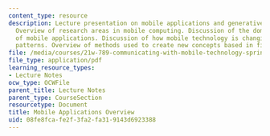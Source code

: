 ```yaml
---
content_type: resource
description: Lecture presentation on mobile applications and generative research methods.
  Overview of research areas in mobile computing. Discussion of the domains and structures
  of mobile applications. Discussion of how mobile technology is changing communication
  patterns. Overview of methods used to create new concepts based in field observations.
file: /media/courses/21w-789-communicating-with-mobile-technology-spring-2011/08fe8fcafe2f3fa2fa319143d6923388_MIT21W_789S11_class1.pdf
file_type: application/pdf
learning_resource_types:
- Lecture Notes
ocw_type: OCWFile
parent_title: Lecture Notes
parent_type: CourseSection
resourcetype: Document
title: Mobile Applications Overview
uid: 08fe8fca-fe2f-3fa2-fa31-9143d6923388
---
```

